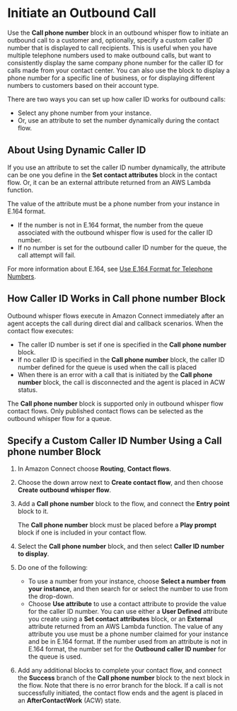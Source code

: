 # Initiate an Outbound Call<a name="using-call-number-block"></a>

Use the **Call phone number** block in an outbound whisper flow to initiate an outbound call to a customer and, optionally, specify a custom caller ID number that is displayed to call recipients\. This is useful when you have multiple telephone numbers used to make outbound calls, but want to consistently display the same company phone number for the caller ID for calls made from your contact center\. You can also use the block to display a phone number for a specific line of business, or for displaying different numbers to customers based on their account type\.

There are two ways you can set up how caller ID works for outbound calls: 
+ Select any phone number from your instance\.
+ Or, use an attribute to set the number dynamically during the contact flow\. 

## About Using Dynamic Caller ID<a name="using-dynamic-caller-id"></a>

If you use an attribute to set the caller ID number dynamically, the attribute can be one you define in the **Set contact attributes** block in the contact flow\. Or, it can be an external attribute returned from an AWS Lambda function\.

The value of the attribute must be a phone number from your instance in E\.164 format\. 
+ If the number is not in E\.164 format, the number from the queue associated with the outbound whisper flow is used for the caller ID number\.
+ If no number is set for the outbound caller ID number for the queue, the call attempt will fail\.

 For more information about E\.164, see [Use E\.164 Format for Telephone Numbers](amazon-connect-contact-control-panel.md#international-calls-ccp)\.

## How Caller ID Works in **Call phone number** Block<a name="call-number-block-how-it-works"></a>

Outbound whisper flows execute in Amazon Connect immediately after an agent accepts the call during direct dial and callback scenarios\. When the contact flow executes: 
+ The caller ID number is set if one is specified in the **Call phone number** block\.
+ If no caller ID is specified in the **Call phone number** block, the caller ID number defined for the queue is used when the call is placed
+ When there is an error with a call that is initiated by the **Call phone number** block, the call is disconnected and the agent is placed in ACW status\.

The **Call phone number** block is supported only in outbound whisper flow contact flows\. Only published contact flows can be selected as the outbound whisper flow for a queue\.

## Specify a Custom Caller ID Number Using a **Call phone number** Block

1. In Amazon Connect choose **Routing**, **Contact flows**\.

1. Choose the down arrow next to **Create contact flow**, and then choose **Create outbound whisper flow**\.

1. Add a **Call phone number** block to the flow, and connect the **Entry point** block to it\.

   The **Call phone number** block must be placed before a **Play prompt** block if one is included in your contact flow\.

1. Select the **Call phone number** block, and then select **Caller ID number to display**\.

1. Do one of the following:
   + To use a number from your instance, choose **Select a number from your instance**, and then search for or select the number to use from the drop\-down\.
   + Choose **Use attribute** to use a contact attribute to provide the value for the caller ID number\. You can use either a **User Defined** attribute you create using a **Set contact attributes** block, or an **External** attribute returned from an AWS Lambda function\. The value of any attribute you use must be a phone number claimed for your instance and be in E\.164 format\. If the number used from an attribute is not in E\.164 format, the number set for the **Outbound caller ID number** for the queue is used\.

1. Add any additional blocks to complete your contact flow, and connect the **Success** branch of the **Call phone number** block to the next block in the flow\. Note that there is no error branch for the block\. If a call is not successfully initiated, the contact flow ends and the agent is placed in an **AfterContactWork** \(ACW\) state\.